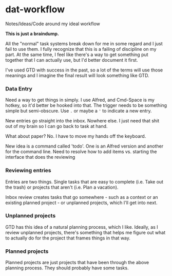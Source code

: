 dat-workflow
============

Notes/Ideas/Code around my ideal workflow

**This is just a braindump.**

All the "normal" task systems break down for me in some regard and I just fail to use them. I fully recognize that this is a failing of discipline on my part. At the same time, I feel like there's a way to get something put together that I can actually use, but I'd better document it first.

I've used GTD with success in the past, so a lot of the terms will use those meanings and I imagine the final result will look something like GTD.

### Data Entry

Need a way to get things in simply. I use Alfred, and Cmd-Space is my hotkey, so it'd better be hooked into that. The trigger needs to be something simple but semi-obscure. Use `.` or maybe a `'` to indicate a new entry.

New entries go straight into the inbox. Nowhere else. I just need that shit out of my brain so I can go back to task at hand.

What about paper? No. I have to move my hands off the keyboard.

New idea is a command called 'todo'. One is an Alfred version and another for the command line. Need to resolve how to add items vs. starting the interface that does the reviewing

### Reviewing entries

Entries are two things. Single tasks that are easy to complete (i.e. Take out the trash) or projects that aren't (i.e. Plan a vacation).

Inbox review creates tasks that go somewhere - such as a context or an existing planned project - or unplanned projects, which I'll get into next.

### Unplanned projects

GTD has this idea of a natural planning process, which I like. Ideally, as I review unplanned projects, there's something that helps me figure out what to actually do for the project that frames things in that way. 

### Planned projects

Planned projects are just projects that have been through the above planning process. They should probably have some tasks.

